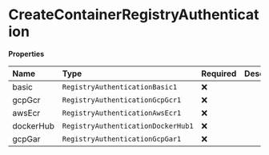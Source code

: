 # CreateContainerRegistryAuthentication

**Properties**

| Name      | Type                               | Required | Description |
| :-------- | :--------------------------------- | :------- | :---------- |
| basic     | `RegistryAuthenticationBasic1`     | ❌       |             |
| gcpGcr    | `RegistryAuthenticationGcpGcr1`    | ❌       |             |
| awsEcr    | `RegistryAuthenticationAwsEcr1`    | ❌       |             |
| dockerHub | `RegistryAuthenticationDockerHub1` | ❌       |             |
| gcpGar    | `RegistryAuthenticationGcpGar1`    | ❌       |             |
